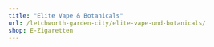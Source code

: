 ```yaml
---
title: "Elite Vape & Botanicals"
url: /letchworth-garden-city/elite-vape-und-botanicals/
shop: E-Zigaretten
---
```

